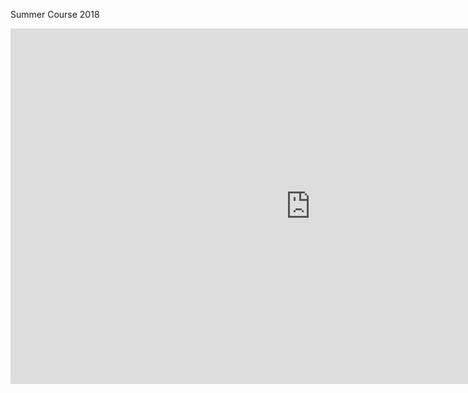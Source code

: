 Summer Course 2018

<iframe src="https://docs.google.com/presentation/d/e/2PACX-1vS8iaY05eq9ooqAaw4MNoZYJMg9lCvqENzmxriFlr2vXqdJtIuLWqO9G3DPEmk2JE1L8akWHfb3SJo2/embed?start=true&loop=false&delayms=3000" frameborder="0" width="960" height="569" allowfullscreen="true" mozallowfullscreen="true" webkitallowfullscreen="true"></iframe>
